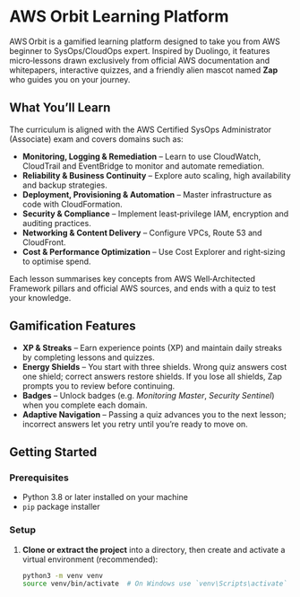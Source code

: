 # AWS Orbit Learning Platform

AWS Orbit is a gamified learning platform designed to take you from AWS beginner to SysOps/CloudOps expert. Inspired by Duolingo, it features micro‑lessons drawn exclusively from official AWS documentation and whitepapers, interactive quizzes, and a friendly alien mascot named **Zap** who guides you on your journey.

## What You’ll Learn

The curriculum is aligned with the AWS Certified SysOps Administrator (Associate) exam and covers domains such as:

- **Monitoring, Logging & Remediation** – Learn to use CloudWatch, CloudTrail and EventBridge to monitor and automate remediation.
- **Reliability & Business Continuity** – Explore auto scaling, high availability and backup strategies.
- **Deployment, Provisioning & Automation** – Master infrastructure as code with CloudFormation.
- **Security & Compliance** – Implement least‑privilege IAM, encryption and auditing practices.
- **Networking & Content Delivery** – Configure VPCs, Route 53 and CloudFront.
- **Cost & Performance Optimization** – Use Cost Explorer and right‑sizing to optimise spend.

Each lesson summarises key concepts from AWS Well‑Architected Framework pillars and official AWS sources, and ends with a quiz to test your knowledge.

## Gamification Features

- **XP & Streaks** – Earn experience points (XP) and maintain daily streaks by completing lessons and quizzes.
- **Energy Shields** – You start with three shields. Wrong quiz answers cost one shield; correct answers restore shields. If you lose all shields, Zap prompts you to review before continuing.
- **Badges** – Unlock badges (e.g. *Monitoring Master*, *Security Sentinel*) when you complete each domain.
- **Adaptive Navigation** – Passing a quiz advances you to the next lesson; incorrect answers let you retry until you’re ready to move on.

## Getting Started

### Prerequisites

- Python 3.8 or later installed on your machine
- `pip` package installer

### Setup

1. **Clone or extract the project** into a directory, then create and activate a virtual environment (recommended):

   ```bash
   python3 -m venv venv
   source venv/bin/activate  # On Windows use `venv\Scripts\activate`

